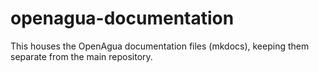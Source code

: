 # openagua-documentation
This houses the OpenAgua documentation files (mkdocs), keeping them separate from the main repository.
